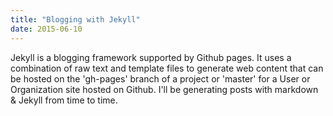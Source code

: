 ```yaml
---
title: "Blogging with Jekyll"
date: 2015-06-10
---
```


Jekyll is a blogging framework supported by Github pages.  It uses a combination of raw text and template 
files to generate web content that can be hosted on the 'gh-pages' branch of a project or 'master' for a 
User or Organization site hosted on Github.  I'll be generating posts with markdown &amp; Jekyll from time to time.
